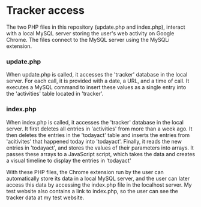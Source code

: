 # Tracker access

The two PHP files in this repository (update.php and index.php), interact with a local MySQL server storing the user's web activity on Google Chrome.
The files connect to the MySQL server using the MySQLi extension.

### update.php

When update.php is called, it accesses the 'tracker' database in the local server. For each call, it is provided with a date, a URL, and a time of call.
It executes a MySQL command to insert these values as a single entry into the 'activities' table located in 'tracker'.

### index.php

When index.php is called, it accesses the 'tracker' database in the local server. It first deletes all entries in 'activities' from more than a week ago.
It then deletes the entries in the 'todayact' table and inserts the entries from 'acitivites' that happened today into 'todayact'.
Finally, it reads the new entries in 'todayact', and stores the values of their parameters into arrays.
It passes these arrays to a JavaScript script, which takes the data and creates a visual timeline to display the entries in 'todayact'


With these PHP files, the Chrome extension run by the user can automatically store its data in a local MySQL server, and the user can later access this data by accessing the index.php file in the localhost server.
My test website also contains a link to index.php, so the user can see the tracker data at my test website.